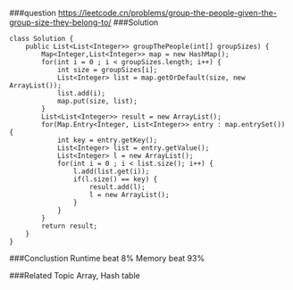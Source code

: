 ###question
https://leetcode.cn/problems/group-the-people-given-the-group-size-they-belong-to/
###Solution
```
class Solution {
    public List<List<Integer>> groupThePeople(int[] groupSizes) {
        Map<Integer,List<Integer>> map = new HashMap();
        for(int i = 0 ; i < groupSizes.length; i++) {
            int size = groupSizes[i];
            List<Integer> list = map.getOrDefault(size, new ArrayList());
            list.add(i);
            map.put(size, list);
        }
        List<List<Integer>> result = new ArrayList();
        for(Map.Entry<Integer, List<Integer>> entry : map.entrySet()) {
            int key = entry.getKey();
            List<Integer> list = entry.getValue();
            List<Integer> l = new ArrayList();
            for(int i = 0 ; i < list.size(); i++) {
                l.add(list.get(i));
                if(l.size() == key) {
                    result.add(l);
                    l = new ArrayList();
                }
            }
        }
        return result;
    }
}
```

###Conclustion
Runtime beat 8%
Memory beat 93%

###Related Topic
Array, Hash table